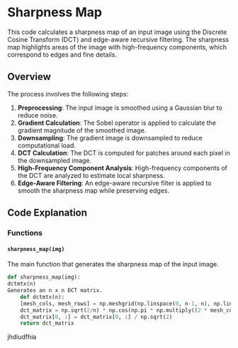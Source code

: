 # Sharpness Map

This code calculates a sharpness map of an input image using the Discrete Cosine Transform (DCT) and edge-aware recursive filtering. The sharpness map highlights areas of the image with high-frequency components, which correspond to edges and fine details.

## Overview

The process involves the following steps:
1. **Preprocessing**: The input image is smoothed using a Gaussian blur to reduce noise.
2. **Gradient Calculation**: The Sobel operator is applied to calculate the gradient magnitude of the smoothed image.
3. **Downsampling**: The gradient image is downsampled to reduce computational load.
4. **DCT Calculation**: The DCT is computed for patches around each pixel in the downsampled image.
5. **High-Frequency Component Analysis**: High-frequency components of the DCT are analyzed to estimate local sharpness.
6. **Edge-Aware Filtering**: An edge-aware recursive filter is applied to smooth the sharpness map while preserving edges.

## Code Explanation

### Functions

#### `sharpness_map(img)`

The main function that generates the sharpness map of the input image.

```python
def sharpness_map(img):
dctmtx(n)
Generates an n x n DCT matrix.
    def dctmtx(n):
    [mesh_cols, mesh_rows] = np.meshgrid(np.linspace(0, n-1, n), np.linspace(0, n-1, n))
    dct_matrix = np.sqrt(2/n) * np.cos(np.pi * np.multiply((2 * mesh_cols + 1), mesh_rows) / (2*n))
    dct_matrix[0, :] = dct_matrix[0, :] / np.sqrt(2)
    return dct_matrix
```
jhdiudfhia

